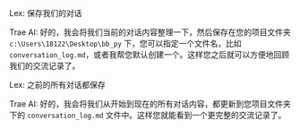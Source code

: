 Lex: 保存我们的对话

Trae AI: 好的，我会将我们当前的对话内容整理一下，然后保存在您的项目文件夹 `c:\Users\18122\Desktop\bb_py` 下，您可以指定一个文件名，比如 `conversation_log.md`，或者我帮您默认创建一个。这样您之后就可以方便地回顾我们的交流记录了。

Lex: 之前的所有对话都保存

Trae AI: 好的，我会将我们从开始到现在的所有对话内容，都更新到您项目文件夹下的 `conversation_log.md` 文件中。这样您就能看到一个更完整的交流记录了。